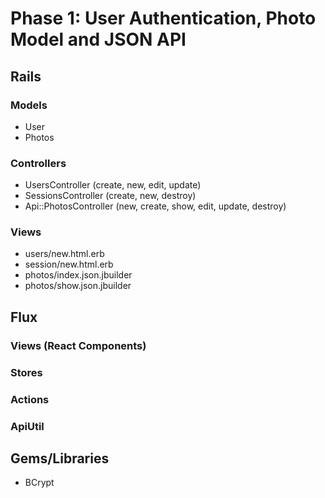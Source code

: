 # Phase 1: User Authentication, Photo Model and JSON API

## Rails
### Models
* User
* Photos

### Controllers
* UsersController (create, new, edit, update)
* SessionsController (create, new, destroy)
* Api::PhotosController (new, create, show, edit, update, destroy)

### Views
* users/new.html.erb
* session/new.html.erb
* photos/index.json.jbuilder
* photos/show.json.jbuilder

## Flux
### Views (React Components)

### Stores

### Actions

### ApiUtil

## Gems/Libraries
* BCrypt
